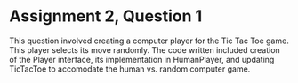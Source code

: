 # Assignment 2, Question 1

This question involved creating a computer player for the Tic Tac Toe game. This player selects its move randomly. The code written 
included creation of the Player interface, its implementation in HumanPlayer, and updating TicTacToe to accomodate the human vs. random 
computer game.
